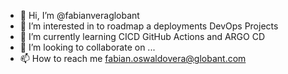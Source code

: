 - 👋 Hi, I’m @fabianveraglobant
- 👀 I’m interested in to roadmap a deployments DevOps Projects 
- 🌱 I’m currently learning CICD GitHub Actions and ARGO CD
- 💞️ I’m looking to collaborate on ...
- 📫 How to reach me fabian.oswaldovera@globant.com

<!---
fabianveraglobant/fabianveraglobant is a ✨ special ✨ repository because its `README.md` (this file) appears on your GitHub profile.
You can click the Preview link to take a look at your changes.
--->
